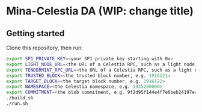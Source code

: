 <!--
# Getting started

This repository is a sample application for users following the getting started guide at https://docs.docker.com/get-started/.

The application is based on the application from the getting started tutorial at https://github.com/docker/getting-started
-->

# Mina-Celestia DA (WIP: change title)

## Getting started

Clone this repository, then run:

```bash
export SP1_PRIVATE_KEY=<your SP1 private key starting with 0x>
export LIGHT_NODE_URL=<the URL of a Celestia RPC, such as a light node, e.g. https://rpc.lunaroasis.net/>
export TENDERMINT_RPC_URL=<the URL of a Celestia RPC, such as a light node, e.g. https://rpc.lunaroasis.net/>
export TRUSTED_BLOCK=<the trusted block number, e.g. 1916121>
export TARGET_BLOCK=<the target block number, e.g. 1916122>
export NAMESPACE=<the Celestia namespace, e.g. 1935200000>
export COMMITMENT=<the blob commitment, e.g. 9f2d95f144e4f7e6beb24197eceb69c78c101ae6827e0e4ec8037612e405319d>
./build.sh
./run.sh
```
